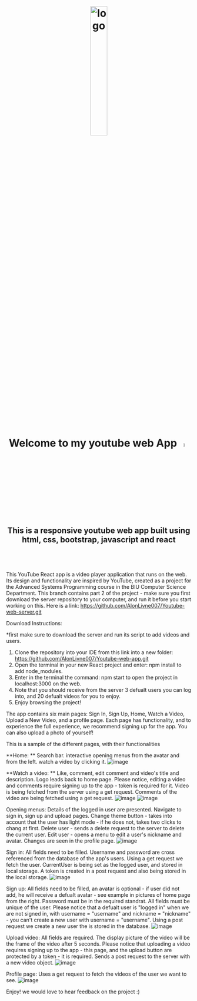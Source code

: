 <h1 align="center">
  <img src="https://media.giphy.com/media/v1.Y2lkPTc5MGI3NjExZ3VkMXk5Z2l2Nmk4cmswNmhuc3AyZnpjdzY4d2QxdTYzemoyMzdubSZlcD12MV9naWZzX3NlYXJjaCZjdD1n/13Nc3xlO1kGg3S/giphy.gif" width="30%" alt="logo"/>
  <br/>
  Welcome to my youtube web App
  <img src="https://media.giphy.com/media/hvRJCLFzcasrR4ia7z/giphy.gif" width="5%" alt="waveEmoji"/>
</h1>

<h2 align="center">
   This is a responsive youtube web app built using html, css, bootstrap, javascript and react
    <br/>    <br/> 
</h2>
<br/>

This YouTube React app is a video player application that runs on the web. Its design and functionality are inspired by YouTube, created as a project for the Advanced Systems Programming course in the BIU Computer Science Department.
This branch contains part 2 of the project - make sure you first download the server repository to your computer, and run it before you start working on this.
Here is a link: https://github.com/AlonLivne007/Youtube-web-server.git

Download Instructions:

*first make sure to download the server and run its script to add videos and users.
1. Clone the repository into your IDE from this link into a new folder:  https://github.com/AlonLivne007/Youtube-web-app.git 
2. Open the terminal in your new React project and enter: npm install to add node_modules.
3. Enter in the terminal the command: npm start to open the project in localhost:3000 on the web.
4. Note that you should receive from the server 3 defualt users you can log into, and 20 defualt videos for you to enjoy.
5. Enjoy browsing the project!

The app contains six main pages: Sign In, Sign Up, Home, Watch a Video, Upload a New Video, and a profile page. Each page has functionality, and to experience the full experience, we recommend signing up for the app. You can also upload a photo of yourself!

This is a sample of the different pages, with their functionalities

**Home: **
Search bar. 
interactive opening menus from the avatar and from the left.
watch a video by clicking it.
![image](https://github.com/AlonLivne007/YouTube-project-/assets/120726615/ab2be7ba-94ac-4321-b6c7-e395b866934a)


**Watch a video: **
Like, comment, edit comment and video's title and description.
Logo leads back to home page.
Please notice, editing a video and comments require signing up to the app - token is required for it.
Video is being fetched from the server using a get request.
Comments of the video are being fetched using a get request.
![image](https://github.com/AlonLivne007/YouTube-project-/assets/120726615/c046997b-5fd5-4bdf-aeae-e01af51a959f)
![image](https://github.com/AlonLivne007/YouTube-project-/assets/120726615/0b0373af-6327-4ff4-9fda-9e6fefccbe7b)

Opening menus:
Details of the logged in user are presented.
Navigate to sign in, sign up and upload pages.
Change theme button - takes into account that the user has light mode - if he does not, takes two clicks to chang at first.
Delete user - sends a delete request to the server to delete the current user.
Edit user - opens a menu to edit a user's nickname and avatar. Changes are seen in the profile page.
![image](https://github.com/AlonLivne007/YouTube-project-/assets/120726615/2dbf91d9-ea09-4860-8518-3092b92e528e)

Sign in:
All fields need to be filled.
Username and password are cross referenced from the database of the app's users.
Using a get request we fetch the user.
CurrentUser is being set as the logged user, and stored in local storage.
A token is created in a post request and also being stored in the local storage.
![image](https://github.com/AlonLivne007/YouTube-project-/assets/120726615/57bcc423-f8bc-4a2c-baed-c5e658f1de00)

Sign up:
All fields need to be filled, an avatar is optional - if user did not add, he will receive a defualt avatar - see example in pictures of home page from the right.
Password must be in the required standrat.
All fields must be unique of the user.
Please notice that a defualt user is "logged in" when we are not signed in, with username = "username" and nickname = "nickname" - you can't create a new user with username = "username".
Using a post request we create a new user the is stored in the database.
![image](https://github.com/AlonLivne007/YouTube-project-/assets/120726615/cf00ab2e-ac0c-4141-9dab-02005f71089f)

Upload video: 
All fields are required.
The display picture of the video will be the frame of the video after 5 seconds.
Please notice that uploading a video requires signing up to the app - this page, and the upload button are protected by a token - it is required.
Sends a post request to the server with a new video object.
![image](https://github.com/AlonLivne007/YouTube-project-/assets/120726615/459c5eec-6416-47f9-ab0e-3a9d07f6e060)

Profile page:
Uses a get request to fetch the videos of the user we want to see.
![image](https://github.com/AlonLivne007/YouTube-project-/assets/120726615/d1054031-f9e9-4c0a-abbe-bdf8358dcf9e)




Enjoy! we would love to hear feedback on the project :)
